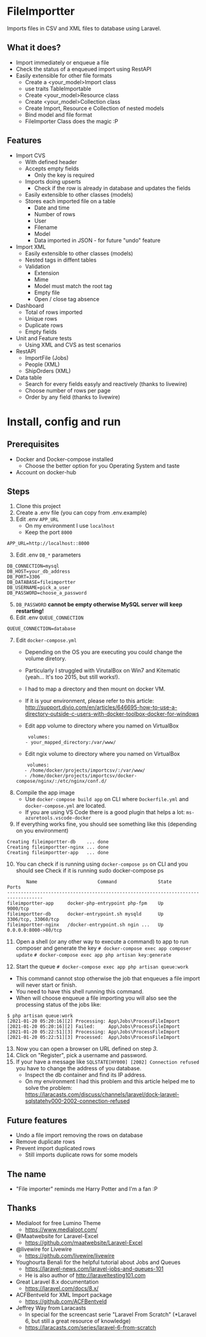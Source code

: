 # FileImportter
Imports files in CSV and XML files to database using Laravel.

## What it does?

* Import immediately or enqueue a file
* Check the status of a enqueued import using RestAPI
* Easily extensible for other file formats
    * Create a <your_model>Import class
    * use traits TableImportable
    * Create <your_model>Resource class
    * Create <your_model>Collection class
    * Create Import, Resource e Collection of nested models
    * Bind model and file format 
    * FileImporter Class does the magic :P

## Features

* Import CVS 
    * With defined header
    * Accepts empty fields
        * Only the key is required
    * Imports doing upserts
        * Check if the row is already in database and updates the fields 
    * Easily extensible to other classes (models)
    * Stores each imported file on a table
        * Date and time
        * Number of rows
        * User
        * Filename
        * Model
        * Data imported in JSON - for future "undo" feature
* Import XML
    * Easily extensible to other classes (models)
    * Nested tags in diffent tables
    * Validation
        * Extension
        * Mime
        * Model must match the root tag
        * Empty file
        * Open / close tag absence
* Dashboard
    * Total of rows imported
    * Unique rows
    * Duplicate rows
    * Empty fields
* Unit and Feature tests
    * Using XML and CVS as test scenarios
* RestAPI
    * ImportFile (Jobs)
    * People (XML)
    * ShipOrders (XML)
* Data table
    * Search for every fields easyly and reactively (thanks to livewire)
    * Choose number of rows per page
    * Order by any field (thanks to livewire)
    
# Install, config and run

## Prerequisites
   * Docker and Docker-compose installed
     * Choose the better option for you Operating System and taste
   * Account on docker-hub

## Steps
1. Clone this project
2. Create a .env file (you can copy from .env.example)
3. Edit .env ``APP_URL`` 
    * On my environment I use ``localhost``
    * Keep the port ``8000``
````
APP_URL=http://localhost::8000
````

3. Edit .env ``DB_*`` parameters

````
DB_CONNECTION=mysql
DB_HOST=your_db_address
DB_PORT=3306
DB_DATABASE=fileimportter
DB_USERNAME=pick_a_user
DB_PASSWORD=choose_a_password
````

5. ``DB_PASSWORD`` **cannot be empty otherwise MySQL server will keep restarting!**
6. Edit .env ``QUEUE_CONNECTION`` 
````
QUEUE_CONNECTION=database
````
7. Edit ``docker-compose.yml``
    * Depending on the OS you are executing you could change the volume diretory.
    * Particularly I struggled with VirutalBox on Win7 and Kitematic (yeah... It's too 2015, but still works!).
    * I had to map a directory and then mount on docker VM.
    * If it is your environment, please refer to this article: 
    http://support.divio.com/en/articles/646695-how-to-use-a-directory-outside-c-users-with-docker-toolbox-docker-for-windows
   
   * Edit app volume to directory where you named on VirtualBox 
      ````
       volumes:
      - your_mapped_directory:/var/www/
      ```` 
   * Edit ngix volume to directory where you named on VirtualBox
   ````
       volumes:
      - /home/docker/projects/importcsv/:/var/www/
      - /home/docker/projects/importcsv/docker-compose/nginx/:/etc/nginx/conf.d/
   ````
8. Compile the app image
    * Use ``docker-compose build app`` on CLI where ``Dockerfile.yml`` and ``docker-compose.yml`` are located.
    * If you are using VS Code there is a good plugin that helps a lot: ``ms-azuretools.vscode-docker``
9. If everything works fine, you should see something like this (depending on you environment)
````
Creating fileimportter-db    ... done
Creating fileimportter-nginx ... done
Creating fileimportter-app   ... done
```` 
10. You can check if is running using ``docker-compose ps`` on CLI and you should see
Check if it is running
sudo docker-compose ps
````
       Name                      Command               State          Ports
-----------------------------------------------------------------------------------
fileimportter-app     docker-php-entrypoint php-fpm    Up      9000/tcp
fileimportter-db      docker-entrypoint.sh mysqld      Up      3306/tcp, 33060/tcp
fileimportter-nginx   /docker-entrypoint.sh ngin ...   Up      0.0.0.0:8000->80/tcp
````

11. Open a shell (or any other way to execute a command) to app to run composer and generate the key 
``# docker-compose exec app composer update``
``# docker-compose exec app php artisan key:generate``

12. Start the queue
``# docker-compose exec app php artisan queue:work``

* This command cannot stop otherwise the job that enqueues a file import will never start or finish.
* You need to have this shell running this command.
* When will choose enqueue a file importing you will also see the processing status of the jobs like:
````
$ php artisan queue:work
[2021-01-20 05:20:16][2] Processing: App\Jobs\ProcessFileImport
[2021-01-20 05:20:16][2] Failed:     App\Jobs\ProcessFileImport
[2021-01-20 05:22:51][3] Processing: App\Jobs\ProcessFileImport
[2021-01-20 05:22:51][3] Processed:  App\Jobs\ProcessFileImport
````

13. Now you can open a browser on URL defined on step *3*.
14. Click on "Register", pick a username and password.
15. If your have a message like
``SQLSTATE[HY000] [2002] Connection refused``
you have to change the address of you database.
    * Inspect the db container and find its IP address.
    * On my environment I had this problem and this article helped me to solve the problem:
    https://laracasts.com/discuss/channels/laravel/dock-laravel-sqlstatehy000-2002-connection-refused


## Future features
* Undo a file import removing the rows on database
* Remove duplicate rows
* Prevent import duplicated rows 
  * Still imports duplicate rows for some models
  
## The name
* "File importer" reminds me  Harry Potter and I'm a fan :P

## Thanks
* Medialoot for free Lumino Theme
  * https://www.medialoot.com/
* @Maatwebsite for Laravel-Excel
  * https://github.com/maatwebsite/Laravel-Excel
* @livewire for Livewire
  * https://github.com/livewire/livewire
* Youghourta Benali for the helpful tutorial about Jobs and Queues
  * https://laravel-news.com/laravel-jobs-and-queues-101
  * He is also author of http://laraveltesting101.com 
* Great Laravel 8.x documentation
  * https://laravel.com/docs/8.x/
* ACFBentveld for XML Import package
  * https://github.com/ACFBentveld
* Jeffrey Way from Laracasts
  * In special for the screencast serie "Laravel From Scratch"
   (*Laravel 6, but still a great resource of knowledge)
  * https://laracasts.com/series/laravel-6-from-scratch 
